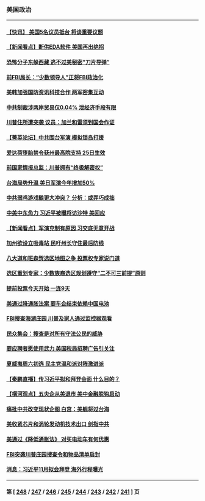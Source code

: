 ### 美国政治
---
#### [【快讯】 美国5名议员抵台 将谈重要议题](../../pages/ncid1078159/n13802345.md) 
#### [【新闻看点】断供EDA软件 美国再出绝招](../../pages/ncid1078159/n13802035.md) 
#### [恐怖分子东躲西藏 逃不过美秘密“刀片导弹”](../../pages/ncid1078159/n13799235.md) 
#### [前FBI局长：“少数领导人”正将FBI政治化](../../pages/ncid1078159/n13802058.md) 
#### [美韩加强国防资讯科技合作 两军密集互动](../../pages/ncid1078159/n13802086.md) 
#### [中共制裁涉两岸贸易仅0.04% 泄经济手段有限](../../pages/ncid1078159/n13801207.md) 
#### [川普住所遭突袭 议员：加兰和雷须到国会作证](../../pages/ncid1078159/n13802045.md) 
#### [【菁英论坛】中共围台军演 模拟锁岛打援](../../pages/ncid1078159/n13802010.md) 
#### [爱达荷堕胎禁令获州最高院支持 25日生效](../../pages/ncid1078159/n13801809.md) 
#### [前国家情报总监：川普拥有“终极解密权”](../../pages/ncid1078159/n13802021.md) 
#### [台海局势升温 美日军演今年增加50%](../../pages/ncid1078159/n13801967.md) 
#### [中共弱鸡游戏酿更大冲突？ 分析：或弄巧成拙](../../pages/ncid1078159/n13801932.md) 
#### [中美中东角力 习近平被曝将访沙特 美回应](../../pages/ncid1078159/n13801866.md) 
#### [【新闻看点】军演克制有原因 习交底无意开战](../../pages/ncid1078159/n13801419.md) 
#### [加州欲设立吸毒站 民吁州长守住最后防线](../../pages/ncid1078159/n13801647.md) 
#### [八大道和班森贺选区地图之争 投票权专家说门道](../../pages/ncid1078159/n13801559.md) 
#### [选区重划专家：少数族裔选区规划遵守“二不可三前提”原则](../../pages/ncid1078159/n13801597.md) 
#### [提前投票今天开始  一连9天](../../pages/ncid1078159/n13801565.md) 
#### [美通过降通胀法案 要车企结束依赖中国电池](../../pages/ncid1078159/n13801475.md) 
#### [FBI搜查海湖庄园 川普及家人通过监控器观看](../../pages/ncid1078159/n13801427.md) 
#### [民众集会：搜查是对所有守法公民的威胁](../../pages/ncid1078159/n13801502.md) 
#### [要应聘者愿使用武力 美国税局招聘广告引关注](../../pages/ncid1078159/n13801425.md) 
#### [夏威夷周六初选 民主党温和派对阵激进派](../../pages/ncid1078159/n13801211.md) 
#### [【秦鹏直播】传习近平拟和拜登会面 什么目的？](../../pages/ncid1078159/n13801410.md) 
#### [【横河观点】五央企从美退市 美中金融脱钩启动](../../pages/ncid1078159/n13801413.md) 
#### [痛批中共改变现状企图 白宫：美舰将过台海](../../pages/ncid1078159/n13801374.md) 
#### [美收紧芯片和涡轮发动机技术出口 剑指中共](../../pages/ncid1078159/n13801362.md) 
#### [美通过《降低通胀法》 对买电动车有何优惠](../../pages/ncid1078159/n13801218.md) 
#### [FBI突袭川普庄园搜查令和物品清单启封](../../pages/ncid1078159/n13801219.md) 
#### [消息：习近平11月拟会拜登 海外行程曝光](../../pages/ncid1078159/n13801224.md) 

---
#### 第 [ [248](./248.md) / [247](./247.md) / [246](./246.md) / [245](./245.md) / [244](./244.md) / [243](./243.md) / [242](./242.md) / [241](./241.md) ] 页
